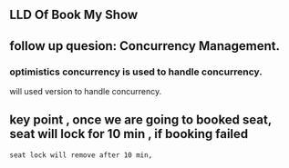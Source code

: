 ## LLD Of Book My Show 

## follow up quesion: Concurrency Management.

### optimistics concurrency is used to handle concurrency.

will used version to handle concurrency.

## key point , once we are going to booked seat, seat will lock for 10 min , if booking failed 
    seat lock will remove after 10 min,